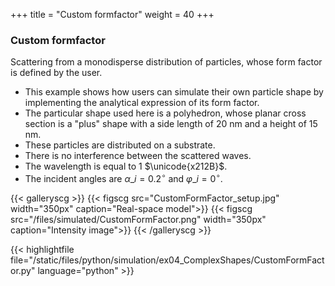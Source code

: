 +++
title = "Custom formfactor"
weight = 40
+++

### Custom formfactor

Scattering from a monodisperse distribution of particles, whose form factor is defined by the user.

* This example shows how users can simulate their own particle shape by implementing the analytical expression of its form factor.
* The particular shape used here is a polyhedron, whose planar cross section is a "plus" shape with a side length of $20$ nm and a height of $15$ nm.
* These particles are distributed on a substrate.
* There is no interference between the scattered waves.
* The wavelength is equal to $1$ $\unicode{x212B}$.
* The incident angles are $\alpha\_i = 0.2 ^{\circ}$ and $\varphi\_i = 0^{\circ}$.

{{< galleryscg >}}
{{< figscg src="CustomFormFactor_setup.jpg" width="350px" caption="Real-space model">}}
{{< figscg src="/files/simulated/CustomFormFactor.png" width="350px" caption="Intensity image">}}
{{< /galleryscg >}}

{{< highlightfile file="/static/files/python/simulation/ex04_ComplexShapes/CustomFormFactor.py" language="python" >}}

